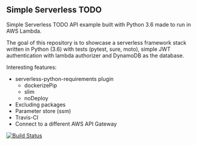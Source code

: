 ## Simple Serverless TODO

Simple Serverless TODO API example built with Python 3.6 made to run in AWS Lambda.

The goal of this repository is to showcase a serverless framework stack written in Python (3.6) with tests (pytest, sure, moto), simple JWT authentication with lambda authorizer and DynamoDB as the database.

Interesting features:
- serverless-python-requirements plugin
  * dockerizePip
  * slim
  * noDeploy
- Excluding packages
- Parameter store (ssm)
- Travis-CI
- Connect to a different AWS API Gateway

[![Build Status](https://travis-ci.org/fcastellanos/serverless-todo.svg?branch=master)](https://travis-ci.org/fcastellanos/serverless-todo)
